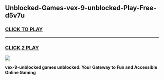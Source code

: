 
## Unblocked-Games-vex-9-unblocked-Play-Free-d5v7u
<h3>
<a href="https://premium76.site?title=vex-9-unblocked&ref=20M">CLICK TO PLAY</a></h3>
<hr>

<h3>
<a href="https://premium76.site?title=vex-9-unblocked&ref=20M">CLICK 2 PLAY</a>
  
</h3>

<a href="https://premium76.site?title=vex-9-unblocked&ref=19M"><img src="https://clearcache.store/games.png"></a>


**vex-9-unblocked games unblocked: Your Gateway to Fun and Accessible Online Gaming**
